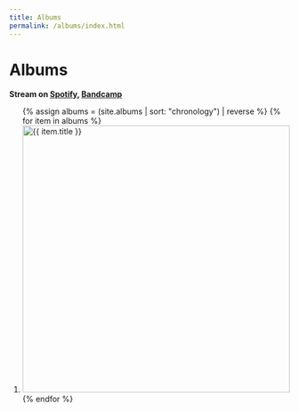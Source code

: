 ```yaml
---
title: Albums
permalink: /albums/index.html
---
```


# Albums

**Stream on [Spotify](https://open.spotify.com/search/albums/%22aaron%20irwin%22), [Bandcamp](https://aaronirwin.bandcamp.com)**

<ol class="pad-0 grid gap repeat">
{% assign albums = (site.albums | sort: "chronology") | reverse %}
{% for item in albums %}
  <li class="block-flow m0">
    <a class="block-flex flex-column square" href="{{ item.url | relative_url }}">
      <img
        class="omg"
        alt="{{ item.title }}"
        width="480"
        src="{{ item.cover.min }}" />
    </a>
  </li>
{% endfor %}
</ol>
